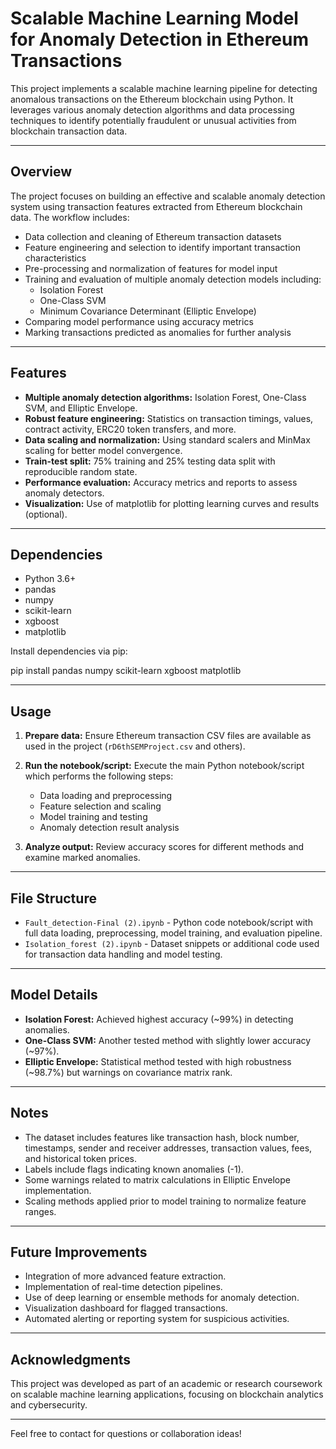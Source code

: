 # Scalable Machine Learning Model for Anomaly Detection in Ethereum Transactions

This project implements a scalable machine learning pipeline for detecting anomalous transactions on the Ethereum blockchain using Python. It leverages various anomaly detection algorithms and data processing techniques to identify potentially fraudulent or unusual activities from blockchain transaction data.

---

## Overview

The project focuses on building an effective and scalable anomaly detection system using transaction features extracted from Ethereum blockchain data. The workflow includes:

- Data collection and cleaning of Ethereum transaction datasets
- Feature engineering and selection to identify important transaction characteristics
- Pre-processing and normalization of features for model input
- Training and evaluation of multiple anomaly detection models including:
  - Isolation Forest
  - One-Class SVM
  - Minimum Covariance Determinant (Elliptic Envelope)
- Comparing model performance using accuracy metrics
- Marking transactions predicted as anomalies for further analysis

---

## Features

- **Multiple anomaly detection algorithms:** Isolation Forest, One-Class SVM, and Elliptic Envelope.
- **Robust feature engineering:** Statistics on transaction timings, values, contract activity, ERC20 token transfers, and more.
- **Data scaling and normalization:** Using standard scalers and MinMax scaling for better model convergence.
- **Train-test split:** 75% training and 25% testing data split with reproducible random state.
- **Performance evaluation:** Accuracy metrics and reports to assess anomaly detectors.
- **Visualization:** Use of matplotlib for plotting learning curves and results (optional).

---

## Dependencies

- Python 3.6+
- pandas
- numpy
- scikit-learn
- xgboost
- matplotlib



Install dependencies via pip:

pip install pandas numpy scikit-learn xgboost matplotlib


---

## Usage

1. **Prepare data:** Ensure Ethereum transaction CSV files are available as used in the project (`rD6thSEMProject.csv` and others).

2. **Run the notebook/script:** Execute the main Python notebook/script which performs the following steps:
   - Data loading and preprocessing
   - Feature selection and scaling
   - Model training and testing
   - Anomaly detection result analysis

3. **Analyze output:** Review accuracy scores for different methods and examine marked anomalies.

---

## File Structure

- `Fault_detection-Final (2).ipynb` - Python code notebook/script with full data loading, preprocessing, model training, and evaluation pipeline.
- `Isolation_forest (2).ipynb` - Dataset snippets or additional code used for transaction data handling and model testing.
---

## Model Details

- **Isolation Forest:** Achieved highest accuracy (~99%) in detecting anomalies.
- **One-Class SVM:** Another tested method with slightly lower accuracy (~97%).
- **Elliptic Envelope:** Statistical method tested with high robustness (~98.7%) but warnings on covariance matrix rank.

---

## Notes

- The dataset includes features like transaction hash, block number, timestamps, sender and receiver addresses, transaction values, fees, and historical token prices.
- Labels include flags indicating known anomalies (-1).
- Some warnings related to matrix calculations in Elliptic Envelope implementation.
- Scaling methods applied prior to model training to normalize feature ranges.

---

## Future Improvements

- Integration of more advanced feature extraction.
- Implementation of real-time detection pipelines.
- Use of deep learning or ensemble methods for anomaly detection.
- Visualization dashboard for flagged transactions.
- Automated alerting or reporting system for suspicious activities.

---

## Acknowledgments

This project was developed as part of an academic or research coursework on scalable machine learning applications, focusing on blockchain analytics and cybersecurity.

---

Feel free to contact for questions or collaboration ideas!

